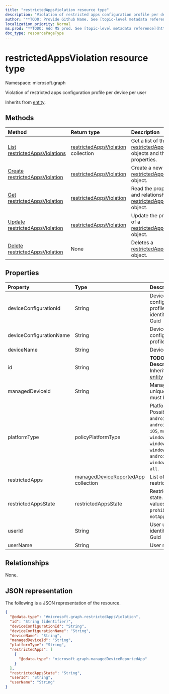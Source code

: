 ```yaml
---
title: "restrictedAppsViolation resource type"
description: "Violation of restricted apps configuration profile per device per user"
author: "**TODO: Provide Github Name. See [topic-level metadata reference](https://msgo.azurewebsites.net/add/document/guidelines/metadata.html#topic-level-metadata)**"
localization_priority: Normal
ms.prod: "**TODO: Add MS prod. See [topic-level metadata reference](https://msgo.azurewebsites.net/add/document/guidelines/metadata.html#topic-level-metadata)**"
doc_type: resourcePageType
---
```


# restrictedAppsViolation resource type

Namespace: microsoft.graph



Violation of restricted apps configuration profile per device per user


Inherits from [entity](../resources/entity.md).

## Methods
|Method|Return type|Description|
|:---|:---|:---|
|[List restrictedAppsViolations](../api/restrictedappsviolation-list.md)|[restrictedAppsViolation](../resources/restrictedappsviolation.md) collection|Get a list of the [restrictedAppsViolation](../resources/restrictedappsviolation.md) objects and their properties.|
|[Create restrictedAppsViolation](../api/restrictedappsviolation-create.md)|[restrictedAppsViolation](../resources/restrictedappsviolation.md)|Create a new [restrictedAppsViolation](../resources/restrictedappsviolation.md) object.|
|[Get restrictedAppsViolation](../api/restrictedappsviolation-get.md)|[restrictedAppsViolation](../resources/restrictedappsviolation.md)|Read the properties and relationships of a [restrictedAppsViolation](../resources/restrictedappsviolation.md) object.|
|[Update restrictedAppsViolation](../api/restrictedappsviolation-update.md)|[restrictedAppsViolation](../resources/restrictedappsviolation.md)|Update the properties of a [restrictedAppsViolation](../resources/restrictedappsviolation.md) object.|
|[Delete restrictedAppsViolation](../api/restrictedappsviolation-delete.md)|None|Deletes a [restrictedAppsViolation](../resources/restrictedappsviolation.md) object.|

## Properties
|Property|Type|Description|
|:---|:---|:---|
|deviceConfigurationId|String|Device configuration profile unique identifier, must be Guid|
|deviceConfigurationName|String|Device configuration profile name|
|deviceName|String|Device name|
|id|String|**TODO: Add Description** Inherited from [entity](../resources/entity.md)|
|managedDeviceId|String|Managed device unique identifier, must be Guid|
|platformType|policyPlatformType|Platform type. Possible values are: `android`, `androidForWork`, `iOS`, `macOS`, `windowsPhone81`, `windows81AndLater`, `windows10AndLater`, `androidWorkProfile`, `windows10XProfile`, `all`.|
|restrictedApps|[managedDeviceReportedApp](../resources/manageddevicereportedapp.md) collection|List of violated restricted apps|
|restrictedAppsState|restrictedAppsState|Restricted apps state. Possible values are: `prohibitedApps`, `notApprovedApps`.|
|userId|String|User unique identifier, must be Guid|
|userName|String|User name|

## Relationships
None.

## JSON representation
The following is a JSON representation of the resource.
<!-- {
  "blockType": "resource",
  "keyProperty": "id",
  "@odata.type": "microsoft.graph.restrictedAppsViolation",
  "baseType": "microsoft.graph.entity",
  "openType": false
}
-->
``` json
{
  "@odata.type": "#microsoft.graph.restrictedAppsViolation",
  "id": "String (identifier)",
  "deviceConfigurationId": "String",
  "deviceConfigurationName": "String",
  "deviceName": "String",
  "managedDeviceId": "String",
  "platformType": "String",
  "restrictedApps": [
    {
      "@odata.type": "microsoft.graph.managedDeviceReportedApp"
    }
  ],
  "restrictedAppsState": "String",
  "userId": "String",
  "userName": "String"
}
```

